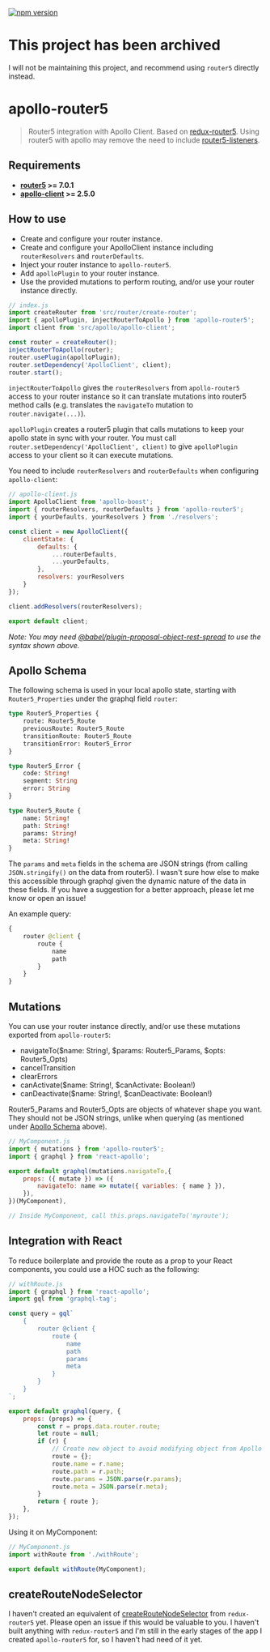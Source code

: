 [![npm version](https://badge.fury.io/js/apollo-router5.svg)](https://badge.fury.io/js/apollo-router5)

# This project has been archived

I will not be maintaining this project, and recommend using `router5` directly instead.

# apollo-router5

> Router5 integration with Apollo Client. Based on [redux-router5](https://github.com/router5/router5/tree/master/packages/redux-router5). Using router5 with apollo may remove the need to include [router5-listeners](https://router5.js.org/advanced/listeners-plugin).

## Requirements

- __[router5](https://github.com/router5/router5) >= 7.0.1__
- __[apollo-client](https://github.com/apollographql/apollo-client) >= 2.5.0__

## How to use

- Create and configure your router instance.
- Create and configure your ApolloClient instance including `routerResolvers` and `routerDefaults`.
- Inject your router instance to `apollo-router5`.
- Add `apolloPlugin` to your router instance.
- Use the provided mutations to perform routing, and/or use your router instance directly.

```javascript
// index.js
import createRouter from 'src/router/create-router';
import { apolloPlugin, injectRouterToApollo } from 'apollo-router5';
import client from 'src/apollo/apollo-client';

const router = createRouter();
injectRouterToApollo(router);
router.usePlugin(apolloPlugin);
router.setDependency('ApolloClient', client);
router.start();
```

`injectRouterToApollo` gives the `routerResolvers` from `apollo-router5` access to your router instance so it can translate mutations into router5 method calls (e.g. translates the `navigateTo` mutation to `router.navigate(...)`).

`apolloPlugin` creates a router5 plugin that calls mutations to keep your apollo state in sync with your router. You must call `router.setDependency('ApolloClient', client)` to give `apolloPlugin` access to your client so it can execute mutations.

You need to include `routerResolvers` and `routerDefaults` when configuring `apollo-client`:

```javascript
// apollo-client.js
import ApolloClient from 'apollo-boost';
import { routerResolvers, routerDefaults } from 'apollo-router5';
import { yourDefaults, yourResolvers } from './resolvers';

const client = new ApolloClient({
    clientState: {
        defaults: {
            ...routerDefaults,
            ...yourDefaults,
        },
        resolvers: yourResolvers
    }
});

client.addResolvers(routerResolvers);

export default client;
```

_Note: You may need [@babel/plugin-proposal-object-rest-spread](https://babeljs.io/docs/en/babel-plugin-proposal-object-rest-spread) to use the syntax shown above._

## Apollo Schema

The following schema is used in your local apollo state, starting with `Router5_Properties` under the graphql field `router`:

```graphql
type Router5_Properties {
    route: Router5_Route
    previousRoute: Router5_Route
    transitionRoute: Router5_Route
    transitionError: Router5_Error
}

type Router5_Error {
    code: String!
    segment: String
    error: String
}

type Router5_Route {
    name: String!
    path: String!
    params: String!
    meta: String!
}
```

The `params` and `meta` fields in the schema are JSON strings (from calling `JSON.stringify()` on the data from router5). I wasn't sure how else to make this accessible through graphql given the dynamic nature of the data in these fields. If you have a suggestion for a better approach, please let me know or open an issue!

An example query:

```graphql
{
    router @client {
        route {
            name
            path
        }
    }
}
```

## Mutations

You can use your router instance directly, and/or use these mutations exported from `apollo-router5`:

- navigateTo($name: String!, $params: Router5_Params, $opts: Router5_Opts)
- cancelTransition
- clearErrors
- canActivate($name: String!, $canActivate: Boolean!)
- canDeactivate($name: String!, $canDeactivate: Boolean!)

Router5_Params and Router5_Opts are objects of whatever shape you want. They should not be JSON strings, unlike when querying (as mentioned under [Apollo Schema](#apollo-schema) above).

```javascript
// MyComponent.js
import { mutations } from 'apollo-router5';
import { graphql } from 'react-apollo';

export default graphql(mutations.navigateTo,{
    props: ({ mutate }) => ({
        navigateTo: name => mutate({ variables: { name } }),
    }),
})(MyComponent),

// Inside MyComponent, call this.props.navigateTo('myroute');
```

## Integration with React

To reduce boilerplate and provide the route as a prop to your React components, you could use a HOC such as the following:

```javascript
// withRoute.js
import { graphql } from 'react-apollo';
import gql from 'graphql-tag';

const query = gql`
    {
        router @client {
            route {
                name
                path
                params
                meta
            }
        }
    }
`;

export default graphql(query, {
    props: (props) => {
        const r = props.data.router.route;
        let route = null;
        if (r) {
            // Create new object to avoid modifying object from Apollo's cache.
            route = {};
            route.name = r.name;
            route.path = r.path;
            route.params = JSON.parse(r.params);
            route.meta = JSON.parse(r.meta);
        }
        return { route };
    },
});
```

Using it on MyComponent:

```javascript
// MyComponent.js
import withRoute from './withRoute';

export default withRoute(MyComponent);
```

## createRouteNodeSelector

I haven't created an equivalent of [createRouteNodeSelector](https://github.com/router5/router5/tree/master/packages/redux-router5#route-node-selector) from `redux-router5` yet. Please open an issue if this would be valuable to you. I haven't built anything with `redux-router5` and I'm still in the early stages of the app I created `apollo-router5` for, so I haven't had need of it yet.
